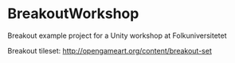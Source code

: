# BreakoutWorkshop

Breakout example project for a Unity workshop at Folkuniversitetet

Breakout tileset: http://opengameart.org/content/breakout-set
